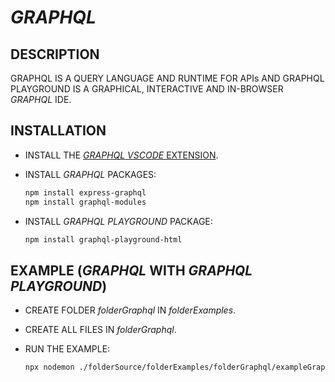 # _GRAPHQL_

## DESCRIPTION

GRAPHQL IS A QUERY LANGUAGE AND RUNTIME FOR APIs AND GRAPHQL PLAYGROUND IS A GRAPHICAL, INTERACTIVE AND IN-BROWSER _GRAPHQL_ IDE.

## INSTALLATION

* INSTALL THE [_GRAPHQL_ _VSCODE_ EXTENSION](https://marketplace.visualstudio.com/items?itemName=GraphQL.vscode-graphql).
* INSTALL _GRAPHQL_ PACKAGES:

  ```bash
  npm install express-graphql
  npm install graphql-modules
  ```

* INSTALL _GRAPHQL PLAYGROUND_ PACKAGE:

  ```bash
  npm install graphql-playground-html
  ```

## EXAMPLE (_GRAPHQL_ WITH _GRAPHQL PLAYGROUND_)

* CREATE FOLDER _folderGraphql_ IN _folderExamples_.
* CREATE ALL FILES IN _folderGraphql_.
* RUN THE EXAMPLE:
  
  ```bash
  npx nodemon ./folderSource/folderExamples/folderGraphql/exampleGraphql.js
  ```
